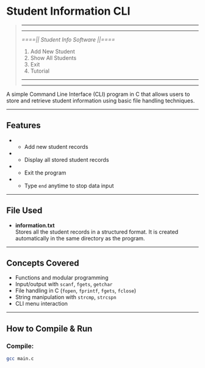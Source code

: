 # Student Information CLI 

> ----------------------------------------  
> ----------------------------------------  
> *====|| Student Info Software ||====*  
> 1. Add New Student  
> 2. Show All Students  
> 3. Exit  
> 4. Tutorial  
> ----------------------------------------  
> ----------------------------------------  


A simple Command Line Interface (CLI) program in C that allows users to store and retrieve student information using basic file handling techniques.

---

## Features

- * Add new student records
- * Display all stored student records
- * Exit the program
- * Type `end` anytime to stop data input

---

## File Used

- **information.txt**  
  Stores all the student records in a structured format. It is created automatically in the same directory as the program.

---

## Concepts Covered

- Functions and modular programming
- Input/output with `scanf`, `fgets`, `getchar`
- File handling in C (`fopen`, `fprintf`, `fgets`, `fclose`)
- String manipulation with `strcmp`, `strcspn`
- CLI menu interaction

---

## How to Compile & Run
### Compile:
```bash
gcc main.c 


